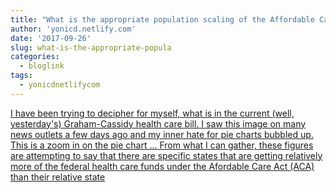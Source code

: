 ```yaml
---
title: "What is the appropriate population scaling of the Affordable Care Act Funding?"
author: 'yonicd.netlify.com'
date: '2017-09-26'
slug: what-is-the-appropriate-popula
categories:
  - bloglink
tags:
  - yonicdnetlifycom
---
```


[I have been trying to decipher for myself, what is in the current (well, yesterday's) Graham-Cassidy health care bill. I saw this image on many news outlets a few days ago and my inner hate for pie charts bubbled up. This is a zoom in on the pie chart ... From what I can gather, these figures are attempting to say that there are specific states that are getting relatively more of the federal health care funds under the Afordable Care Act (ACA) than their relative state<i class="fas fa-external-link-alt"></i>](https://yonicd.netlify.com/post/2017-09-26-aca/)

